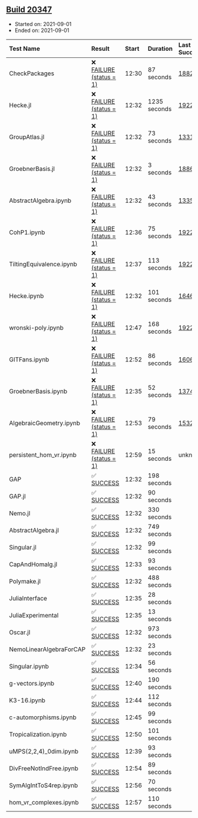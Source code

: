 ## [Build 20347](https://oscarci.mathematik.uni-kl.de/job/oscar/20347/)

* Started on: 2021-09-01
* Ended on: 2021-09-01

| Test Name    | Result | Start | Duration | Last Success | First Failure |
|:-------------|:-------|:------|:---------|:-------------|:--------------|
| CheckPackages | ❌ [FAILURE (status = 1)](https://oscarci.mathematik.uni-kl.de/job/oscar/20347/artifact/logs/build-20347/CheckPackages.log) | 12:30 | 87 seconds | [18822](https://oscarci.mathematik.uni-kl.de/job/oscar/18822/) | [18823](https://oscarci.mathematik.uni-kl.de/job/oscar/18823/) |
| Hecke.jl | ❌ [FAILURE (status = 1)](https://oscarci.mathematik.uni-kl.de/job/oscar/20347/artifact/logs/build-20347/Hecke.jl.log) | 12:32 | 1235 seconds | [19222](https://oscarci.mathematik.uni-kl.de/job/oscar/19222/) | [20152](https://oscarci.mathematik.uni-kl.de/job/oscar/20152/) |
| GroupAtlas.jl | ❌ [FAILURE (status = 1)](https://oscarci.mathematik.uni-kl.de/job/oscar/20347/artifact/logs/build-20347/GroupAtlas.jl.log) | 12:32 | 73 seconds | [13311](https://oscarci.mathematik.uni-kl.de/job/oscar/13311/) | [13312](https://oscarci.mathematik.uni-kl.de/job/oscar/13312/) |
| GroebnerBasis.jl | ❌ [FAILURE (status = 1)](https://oscarci.mathematik.uni-kl.de/job/oscar/20347/artifact/logs/build-20347/GroebnerBasis.jl.log) | 12:32 | 3 seconds | [18864](https://oscarci.mathematik.uni-kl.de/job/oscar/18864/) | [18865](https://oscarci.mathematik.uni-kl.de/job/oscar/18865/) |
| AbstractAlgebra.ipynb | ❌ [FAILURE (status = 1)](https://oscarci.mathematik.uni-kl.de/job/oscar/20347/artifact/logs/build-20347/AbstractAlgebra.ipynb.log) | 12:32 | 43 seconds | [13355](https://oscarci.mathematik.uni-kl.de/job/oscar/13355/) | [13356](https://oscarci.mathematik.uni-kl.de/job/oscar/13356/) |
| CohP1.ipynb | ❌ [FAILURE (status = 1)](https://oscarci.mathematik.uni-kl.de/job/oscar/20347/artifact/logs/build-20347/CohP1.ipynb.log) | 12:36 | 75 seconds | [19222](https://oscarci.mathematik.uni-kl.de/job/oscar/19222/) | [20152](https://oscarci.mathematik.uni-kl.de/job/oscar/20152/) |
| TiltingEquivalence.ipynb | ❌ [FAILURE (status = 1)](https://oscarci.mathematik.uni-kl.de/job/oscar/20347/artifact/logs/build-20347/TiltingEquivalence.ipynb.log) | 12:37 | 113 seconds | [19222](https://oscarci.mathematik.uni-kl.de/job/oscar/19222/) | [20152](https://oscarci.mathematik.uni-kl.de/job/oscar/20152/) |
| Hecke.ipynb | ❌ [FAILURE (status = 1)](https://oscarci.mathematik.uni-kl.de/job/oscar/20347/artifact/logs/build-20347/Hecke.ipynb.log) | 12:32 | 101 seconds | [16463](https://oscarci.mathematik.uni-kl.de/job/oscar/16463/) | [16464](https://oscarci.mathematik.uni-kl.de/job/oscar/16464/) |
| wronski-poly.ipynb | ❌ [FAILURE (status = 1)](https://oscarci.mathematik.uni-kl.de/job/oscar/20347/artifact/logs/build-20347/wronski-poly.ipynb.log) | 12:47 | 168 seconds | [19222](https://oscarci.mathematik.uni-kl.de/job/oscar/19222/) | [20152](https://oscarci.mathematik.uni-kl.de/job/oscar/20152/) |
| GITFans.ipynb | ❌ [FAILURE (status = 1)](https://oscarci.mathematik.uni-kl.de/job/oscar/20347/artifact/logs/build-20347/GITFans.ipynb.log) | 12:52 | 86 seconds | [16068](https://oscarci.mathematik.uni-kl.de/job/oscar/16068/) | [16069](https://oscarci.mathematik.uni-kl.de/job/oscar/16069/) |
| GroebnerBasis.ipynb | ❌ [FAILURE (status = 1)](https://oscarci.mathematik.uni-kl.de/job/oscar/20347/artifact/logs/build-20347/GroebnerBasis.ipynb.log) | 12:35 | 52 seconds | [13748](https://oscarci.mathematik.uni-kl.de/job/oscar/13748/) | [13749](https://oscarci.mathematik.uni-kl.de/job/oscar/13749/) |
| AlgebraicGeometry.ipynb | ❌ [FAILURE (status = 1)](https://oscarci.mathematik.uni-kl.de/job/oscar/20347/artifact/logs/build-20347/AlgebraicGeometry.ipynb.log) | 12:53 | 79 seconds | [15322](https://oscarci.mathematik.uni-kl.de/job/oscar/15322/) | [15323](https://oscarci.mathematik.uni-kl.de/job/oscar/15323/) |
| persistent_hom_vr.ipynb | ❌ [FAILURE (status = 1)](https://oscarci.mathematik.uni-kl.de/job/oscar/20347/artifact/logs/build-20347/persistent_hom_vr.ipynb.log) | 12:59 | 15 seconds | unknown | unknown |
| GAP | ✅ [SUCCESS](https://oscarci.mathematik.uni-kl.de/job/oscar/20347/artifact/logs/build-20347/GAP.log) | 12:32 | 198 seconds |  |  |
| GAP.jl | ✅ [SUCCESS](https://oscarci.mathematik.uni-kl.de/job/oscar/20347/artifact/logs/build-20347/GAP.jl.log) | 12:32 | 90 seconds |  |  |
| Nemo.jl | ✅ [SUCCESS](https://oscarci.mathematik.uni-kl.de/job/oscar/20347/artifact/logs/build-20347/Nemo.jl.log) | 12:32 | 330 seconds |  |  |
| AbstractAlgebra.jl | ✅ [SUCCESS](https://oscarci.mathematik.uni-kl.de/job/oscar/20347/artifact/logs/build-20347/AbstractAlgebra.jl.log) | 12:32 | 749 seconds |  |  |
| Singular.jl | ✅ [SUCCESS](https://oscarci.mathematik.uni-kl.de/job/oscar/20347/artifact/logs/build-20347/Singular.jl.log) | 12:32 | 99 seconds |  |  |
| CapAndHomalg.jl | ✅ [SUCCESS](https://oscarci.mathematik.uni-kl.de/job/oscar/20347/artifact/logs/build-20347/CapAndHomalg.jl.log) | 12:33 | 93 seconds |  |  |
| Polymake.jl | ✅ [SUCCESS](https://oscarci.mathematik.uni-kl.de/job/oscar/20347/artifact/logs/build-20347/Polymake.jl.log) | 12:32 | 488 seconds |  |  |
| JuliaInterface | ✅ [SUCCESS](https://oscarci.mathematik.uni-kl.de/job/oscar/20347/artifact/logs/build-20347/JuliaInterface.log) | 12:35 | 28 seconds |  |  |
| JuliaExperimental | ✅ [SUCCESS](https://oscarci.mathematik.uni-kl.de/job/oscar/20347/artifact/logs/build-20347/JuliaExperimental.log) | 12:35 | 13 seconds |  |  |
| Oscar.jl | ✅ [SUCCESS](https://oscarci.mathematik.uni-kl.de/job/oscar/20347/artifact/logs/build-20347/Oscar.jl.log) | 12:32 | 973 seconds |  |  |
| NemoLinearAlgebraForCAP | ✅ [SUCCESS](https://oscarci.mathematik.uni-kl.de/job/oscar/20347/artifact/logs/build-20347/NemoLinearAlgebraForCAP.log) | 12:32 | 23 seconds |  |  |
| Singular.ipynb | ✅ [SUCCESS](https://oscarci.mathematik.uni-kl.de/job/oscar/20347/artifact/logs/build-20347/Singular.ipynb.log) | 12:34 | 56 seconds |  |  |
| g-vectors.ipynb | ✅ [SUCCESS](https://oscarci.mathematik.uni-kl.de/job/oscar/20347/artifact/logs/build-20347/g-vectors.ipynb.log) | 12:40 | 190 seconds |  |  |
| K3-16.ipynb | ✅ [SUCCESS](https://oscarci.mathematik.uni-kl.de/job/oscar/20347/artifact/logs/build-20347/K3-16.ipynb.log) | 12:44 | 112 seconds |  |  |
| c-automorphisms.ipynb | ✅ [SUCCESS](https://oscarci.mathematik.uni-kl.de/job/oscar/20347/artifact/logs/build-20347/c-automorphisms.ipynb.log) | 12:45 | 99 seconds |  |  |
| Tropicalization.ipynb | ✅ [SUCCESS](https://oscarci.mathematik.uni-kl.de/job/oscar/20347/artifact/logs/build-20347/Tropicalization.ipynb.log) | 12:50 | 101 seconds |  |  |
| uMPS(2,2,4)_0dim.ipynb | ✅ [SUCCESS](https://oscarci.mathematik.uni-kl.de/job/oscar/20347/artifact/logs/build-20347/uMPS-2-2-4-_0dim.ipynb.log) | 12:39 | 93 seconds |  |  |
| DivFreeNotIndFree.ipynb | ✅ [SUCCESS](https://oscarci.mathematik.uni-kl.de/job/oscar/20347/artifact/logs/build-20347/DivFreeNotIndFree.ipynb.log) | 12:54 | 89 seconds |  |  |
| SymAlgIntToS4rep.ipynb | ✅ [SUCCESS](https://oscarci.mathematik.uni-kl.de/job/oscar/20347/artifact/logs/build-20347/SymAlgIntToS4rep.ipynb.log) | 12:56 | 70 seconds |  |  |
| hom_vr_complexes.ipynb | ✅ [SUCCESS](https://oscarci.mathematik.uni-kl.de/job/oscar/20347/artifact/logs/build-20347/hom_vr_complexes.ipynb.log) | 12:57 | 110 seconds |  |  |

